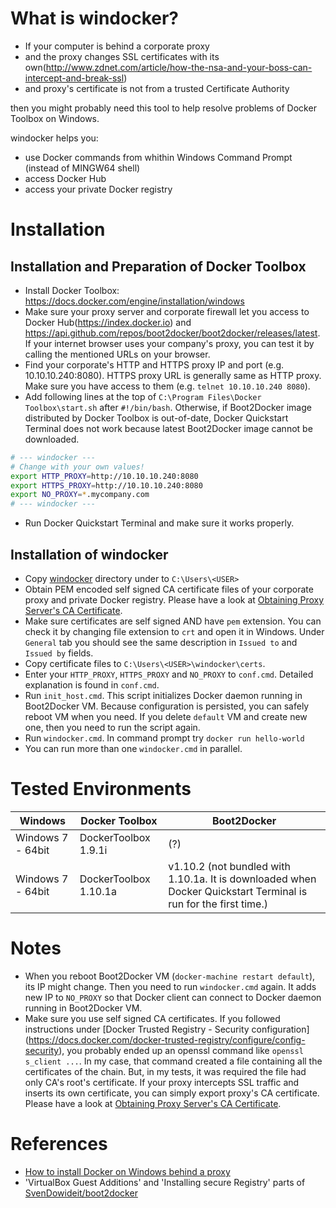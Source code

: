# What is windocker?
- If your computer is behind a corporate proxy
- and the proxy changes SSL certificates with its own(http://www.zdnet.com/article/how-the-nsa-and-your-boss-can-intercept-and-break-ssl) 
- and proxy's certificate is not from a trusted Certificate Authority

then you might probably need this tool to help resolve problems of Docker Toolbox on Windows.

windocker helps you:
* use Docker commands from whithin Windows Command Prompt (instead of MINGW64 shell)
* access Docker Hub
* access your private Docker registry

# Installation
## Installation and Preparation of Docker Toolbox
- Install Docker Toolbox: https://docs.docker.com/engine/installation/windows
- Make sure your proxy server and corporate firewall let you access to Docker Hub(https://index.docker.io) and https://api.github.com/repos/boot2docker/boot2docker/releases/latest. If your internet browser uses your company's proxy, you can test it by calling the mentioned URLs on your browser.
- Find your corporate's HTTP and HTTPS proxy IP and port (e.g. 10.10.10.240:8080). HTTPS proxy URL is generally same as HTTP proxy. Make sure you have access to them (e.g. `telnet 10.10.10.240 8080`).
- Add following lines at the top of `C:\Program Files\Docker Toolbox\start.sh` after `#!/bin/bash`. Otherwise, if Boot2Docker image distributed by Docker Toolbox is out-of-date, Docker Quickstart Terminal does not work because latest Boot2Docker image cannot be downloaded.
```bash
# --- windocker ---
# Change with your own values!
export HTTP_PROXY=http://10.10.10.240:8080
export HTTPS_PROXY=http://10.10.10.240:8080
export NO_PROXY=*.mycompany.com
# --- windocker ---
```
- Run Docker Quickstart Terminal and make sure it works properly.

## Installation of windocker
- Copy [windocker](windocker) directory under to `C:\Users\<USER>`
- Obtain PEM encoded self signed CA certificate files of your corporate proxy and private Docker registry. Please have a look at [Obtaining Proxy Server's CA Certificate](docs/README.md). 
- Make sure certificates are self signed AND have `pem` extension. You can check it by changing file extension to `crt` and open it in Windows. Under `General` tab you should see the same description in `Issued to` and `Issued by` fields.
- Copy certificate files to `C:\Users\<USER>\windocker\certs`.
- Enter your `HTTP_PROXY`, `HTTPS_PROXY` and `NO_PROXY` to `conf.cmd`. Detailed explanation is found in `conf.cmd`.
- Run `init_host.cmd`. This script initializes Docker daemon running in Boot2Docker VM. Because configuration is persisted, you can safely reboot VM when you need. If you delete `default` VM and create new one, then you need to run the script again. 
- Run `windocker.cmd`. In command prompt try `docker run hello-world`
- You can run more than one `windocker.cmd` in parallel.

# Tested Environments
| Windows | Docker Toolbox | Boot2Docker |
| --- | --- | --- |
| Windows 7 - 64bit | DockerToolbox 1.9.1i | (?) |
| Windows 7 - 64bit | DockerToolbox 1.10.1a | v1.10.2 (not bundled with 1.10.1a. It is downloaded when Docker Quickstart Terminal is run for the first time.) |


# Notes
- When you reboot Boot2Docker VM (`docker-machine restart default`), its IP might change. Then you need to run `windocker.cmd` again. It adds new IP to `NO_PROXY` so that Docker client can connect to Docker daemon running in Boot2Docker VM.
- Make sure you use self signed CA certificates. If you followed instructions under [Docker Trusted Registry - Security configuration] (https://docs.docker.com/docker-trusted-registry/configure/config-security), you probably ended up an openssl command like `openssl s_client ...`. In my case, that command created a file containing all the certificates of the chain. But, in my tests, it was required the file had only CA's root's certificate. If your proxy intercepts SSL traffic and inserts its own certificate, you can simply export proxy's CA certificate. Please have a look at [Obtaining Proxy Server's CA Certificate](docs/README.md).

# References
- [How to install Docker on Windows behind a proxy](http://www.netinstructions.com/how-to-install-docker-on-windows-behind-a-proxy)
- 'VirtualBox Guest Additions' and 'Installing secure Registry' parts of [SvenDowideit/boot2docker](https://github.com/SvenDowideit/boot2docker)
